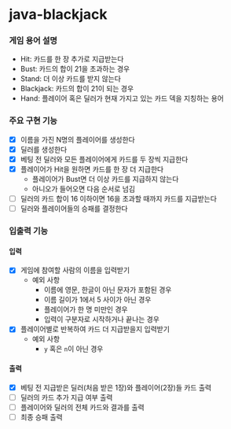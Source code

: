 # java-blackjack
### 게임 용어 설명
- Hit: 카드를 한 장 추가로 지급받는다
- Bust: 카드의 합이 21을 초과하는 경우
- Stand: 더 이상 카드를 받지 않는다
- Blackjack: 카드의 합이 21이 되는 경우
- Hand: 플레이어 혹은 딜러가 현재 가지고 있는 카드 덱을 지칭하는 용어

### 주요 구현 기능
- [x] 이름을 가진 N명의 플레이어를 생성한다 
- [x] 딜러를 생성한다
- [x] 베팅 전 딜러와 모든 플레이어에게 카드를 두 장씩 지급한다
- [x] 플레이어가 Hit을 원하면 카드를 한 장 더 지급한다
  - 플레이어가 Bust면 더 이상 카드를 지급하지 않는다
  - 아니오가 들어오면 다음 순서로 넘김
- [ ] 딜러의 카드 합이 16 이하이면 16을 초과할 때까지 카드를 지급받는다
- [ ] 딜러와 플레이어들의 승패를 결정한다

### 입출력 기능
#### 입력
- [x] 게임에 참여할 사람의 이름을 입력받기
  - 예외 사항
    - 이름에 영문, 한글이 아닌 문자가 포함된 경우
    - 이름 길이가 1에서 5 사이가 아닌 경우
    - 플레이어가 한 명 미만인 경우
    - 입력이 구분자로 시작하거나 끝나는 경우
- [x] 플레이어별로 반복하여 카드 더 지급받을지 입력받기
  - 예외 사항
    - `y` 혹은 `n`이 아닌 경우
#### 출력
- [x] 베팅 전 지급받은 딜러(처음 받은 1장)와 플레이어(2장)들 카드 출력
- [ ] 딜러의 카드 추가 지급 여부 출력
- [ ] 플레이어와 딜러의 전체 카드와 결과를 출력
- [ ] 최종 승패 출력
